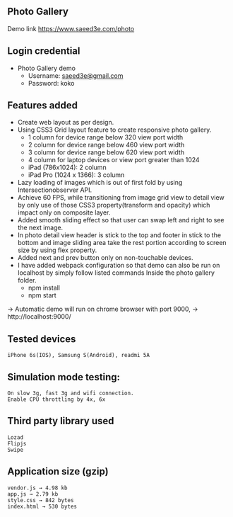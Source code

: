 ## Photo Gallery
Demo link
https://www.saeed3e.com/photo

## Login credential 
 - Photo Gallery demo
   -  Username: saeed3e@gmail.com
   -  Password: koko
	
## Features added		
* Create web layout as per design.
* Using CSS3 Grid layout feature to create responsive photo gallery.
    - 1 column for device range below 320 view port width
    - 2 column for device range below 460 view port width
    - 3 column for device range below 620 view port width
    - 4 column for laptop devices or view port greater than 1024
    - iPad (786x1024): 2 column
    - iPad Pro (1024 x 1366): 3 column
* Lazy loading of images which is out of first fold by using Intersectionobserver API.
* Achieve 60 FPS, while transitioning from image grid view to detail view by only use of those CSS3 property(transform and opacity) which impact only on composite layer.
* Added smooth sliding effect so that user can swap left and right to see the next image.
* In photo detail view header is stick to the top and footer in stick to the bottom and image sliding area take the rest portion according to screen size by using flex property.
* Added next and prev button only on non-touchable devices.
* I have added webpack configuration so that demo can also be run on localhost by simply follow listed commands Inside the photo gallery folder.
   - npm install
   - npm start

→ Automatic demo will run on chrome browser with port 9000,
→ http://localhost:9000/

## Tested devices
    iPhone 6s(IOS), Samsung S(Android), readmi 5A

## Simulation mode testing:
    On slow 3g, fast 3g and wifi connection.
    Enable CPU throttling by 4x, 6x

## Third party library used 
    Lozad
    Flipjs
    Swipe

## Application size (gzip)
	vendor.js → 4.98 kb
	app.js → 2.79 kb
	style.css → 842 bytes
	index.html → 530 bytes
